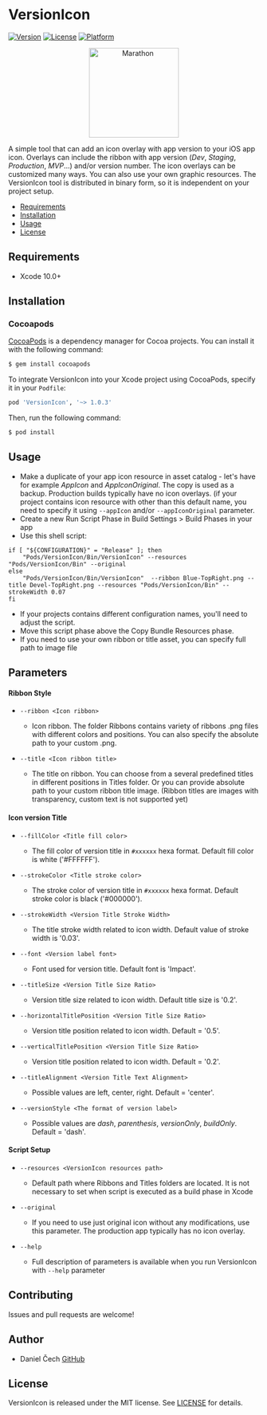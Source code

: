 # VersionIcon

[![Version](https://img.shields.io/cocoapods/v/VersionIcon.svg?style=flat)](https://cocoapods.org/pods/VersionIcon)
[![License](https://img.shields.io/cocoapods/l/VersionIcon.svg?style=flat)](https://cocoapods.org/pods/VersionIcon)
[![Platform](https://img.shields.io/cocoapods/p/VersionIcon.svg?style=flat)](https://cocoapods.org/pods/VersionIcon)

<p align="center">
    <img src="https://i.ibb.co/4Zgprnc/AppIcon.png" width="180" max-width="180" alt="Marathon" />
</p>

A simple tool that can add an icon overlay with app version to your iOS app icon. Overlays can include the ribbon with app version (_Dev_, _Staging_, _Production_, _MVP_...) and/or version number. The icon overlays can be customized many ways. You can also use your own graphic resources. The VersionIcon tool is distributed in binary form, so it is independent on your project setup.

- [Requirements](#requirements)
- [Installation](#installation)
- [Usage](#usage)
- [License](#license)

## Requirements

- Xcode 10.0+

## Installation

### Cocoapods

[CocoaPods](http://cocoapods.org) is a dependency manager for Cocoa projects. You can install it with the following command:

```bash
$ gem install cocoapods
```

To integrate VersionIcon into your Xcode project using CocoaPods, specify it in your `Podfile`:

```ruby
pod 'VersionIcon', '~> 1.0.3'
```

Then, run the following command:

```bash
$ pod install
```

## Usage

* Make a duplicate of your app icon resource in asset catalog - let's have for example _AppIcon_ and _AppIconOriginal_. The copy is used as a backup. Production builds typically have no icon overlays. (if your project contains icon resource with other than this default name, you need to specify it using `--appIcon` and/or `--appIconOriginal` parameter.
* Create a new Run Script Phase in Build Settings > Build Phases in your app
* Use this shell script:
```shell
if [ "${CONFIGURATION}" = "Release" ]; then
    "Pods/VersionIcon/Bin/VersionIcon" --resources "Pods/VersionIcon/Bin" --original
else
    "Pods/VersionIcon/Bin/VersionIcon"  --ribbon Blue-TopRight.png --title Devel-TopRight.png --resources "Pods/VersionIcon/Bin" --strokeWidth 0.07
fi
```
* If your projects contains different configuration names, you'll need to adjust the script.
* Move this script phase above the Copy Bundle Resources phase.
* If you need to use your own ribbon or title asset, you can specify full path to image file

## Parameters
#### Ribbon Style
* `--ribbon <Icon ribbon>`
    * Icon ribbon. The folder Ribbons contains variety of ribbons .png files with different colors and positions. You can also specify the absolute path to your custom .png.
    
* `--title <Icon ribbon title>`
    * The title on ribbon. You can choose from a several predefined titles in different positions in Titles folder. Or you can provide absolute path to your custom ribbon title image. (Ribbon titles are images with transparency, custom text is not supported yet)

#### Icon version Title
* `--fillColor <Title fill color>`
    * The fill color of version title in `#xxxxxx` hexa format. Default fill color is white ('#FFFFFF').
    
* `--strokeColor <Title stroke color>`
    * The stroke color of version title in `#xxxxxx` hexa format. Default stroke color is black ('#000000').
    
* `--strokeWidth <Version Title Stroke Width>`
    * The title stroke width related to icon width. Default value of stroke width is '0.03'.
    
* `--font <Version label font>`
    * Font used for version title. Default font is 'Impact'.
    
* `--titleSize <Version Title Size Ratio>`
    * Version title size related to icon width. Default title size is '0.2'.
    
* `--horizontalTitlePosition <Version Title Size Ratio>`
    * Version title position related to icon width. Default = '0.5'.
    
* `--verticalTitlePosition <Version Title Size Ratio>`
    * Version title position related to icon width. Default = '0.2'.
      
* `--titleAlignment <Version Title Text Alignment>`
    * Possible values are left, center, right. Default = 'center'.
    
* `--versionStyle <The format of version label>`
    * Possible values are _dash_, _parenthesis_, _versionOnly_, _buildOnly_. Default = 'dash'.

#### Script Setup
* `--resources <VersionIcon resources path>`
    * Default path where Ribbons and Titles folders are located. It is not necessary to set when script is executed as a build phase in Xcode
    
* `--original`
    * If you need to use just original icon without any modifications, use this parameter. The production app typically has no icon overlay.
    
* `--help`
    * Full description of parameters is available when you run VersionIcon with `--help` parameter

## Contributing

Issues and pull requests are welcome!

## Author

* Daniel Čech [GitHub](https://github.com/DanielCech) 

## License

VersionIcon is released under the MIT license. See [LICENSE](https://github.com/DanielCech/DeallocTests/blob/master/LICENSE) for details.

